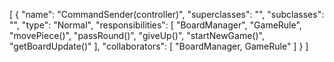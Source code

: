 [
  {
    "name": "CommandSender(controller)",
    "superclasses": "",
    "subclasses": "",
    "type": "Normal",
    "responsibilities": [
      "BoardManager",
      "GameRule",
      "movePiece()",
      "passRound()",
      "giveUp()",
      "startNewGame()",
      "getBoardUpdate()"
    ],
    "collaborators": [
      "BoardManager, GameRule"
    ]
  }
]